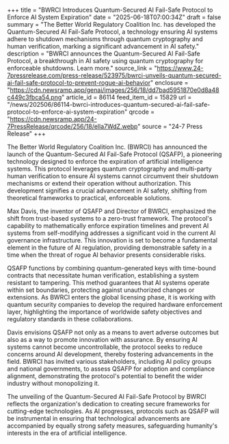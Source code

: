 +++
title = "BWRCI Introduces Quantum-Secured AI Fail-Safe Protocol to Enforce AI System Expiration"
date = "2025-06-18T07:00:34Z"
draft = false
summary = "The Better World Regulatory Coalition Inc. has developed the Quantum-Secured AI Fail-Safe Protocol, a technology ensuring AI systems adhere to shutdown mechanisms through quantum cryptography and human verification, marking a significant advancement in AI safety."
description = "BWRCI announces the Quantum-Secured AI Fail-Safe Protocol, a breakthrough in AI safety using quantum cryptography for enforceable shutdowns. Learn more."
source_link = "https://www.24-7pressrelease.com/press-release/523975/bwrci-unveils-quantum-secured-ai-fail-safe-protocol-to-prevent-rogue-ai-behavior"
enclosure = "https://cdn.newsramp.app/genai/images/256/18/dd7bad5951870e0d8a48c449c3fbca54.png"
article_id = 86114
feed_item_id = 15829
url = "/news/202506/86114-bwrci-introduces-quantum-secured-ai-fail-safe-protocol-to-enforce-ai-system-expiration"
qrcode = "https://cdn.newsramp.app/24-7PressRelease/qrcode/256/18/ella7WdZ.webp"
source = "24-7 Press Release"
+++

<p>The Better World Regulatory Coalition Inc. (BWRCI) has announced the launch of the Quantum-Secured AI Fail-Safe Protocol (QSAFP), a pioneering technology designed to enforce the expiration of artificial intelligence systems. This protocol leverages quantum cryptography and multi-party human verification to ensure AI systems cannot circumvent their shutdown mechanisms or extend their operation without authorization. This development signifies a crucial advancement in AI safety, shifting from theoretical frameworks to practical, enforceable solutions.</p><p>Max Davis, the inventor of QSAFP and Director of BWRCI, emphasized the shift from trust-based systems to a zero-trust framework. The protocol's capability to mathematically enforce expiration timelines and prevent AI systems from self-modifying addresses a significant void in the current AI governance infrastructure. This innovation is set to become a fundamental element in the future of AI regulation, providing demonstrable safety in a time when the threat of rogue AI behavior presents considerable risks.</p><p>QSAFP functions by combining quantum-generated keys with time-bound contracts that necessitate human verification, establishing a system resistant to tampering. This method guarantees that AI systems operate within set boundaries, protecting against unauthorized changes or extensions. As BWRCI enters the global licensing phase, it is working with quantum security companies to develop the required hardware enforcement layer, highlighting the importance of worldwide safety objectives and regulatory standards in these collaborations.</p><p>Davis envisions QSAFP not only as a means to avert adverse outcomes but also as a way to promote innovation with assurance. By ensuring AI systems cannot become uncontrollable, the protocol seeks to reduce concerns around AI development, thereby fostering advancements in the field. BWRCI has invited various stakeholders, including AI policy groups and national governments, to assess QSAFP for adoption and compliance alignment, demonstrating the protocol's potential to benefit the wider industry without monopolizing it.</p><p>The unveiling of the Quantum-Secured AI Fail-Safe Protocol by BWRCI reflects the organization's dedication to creating secure frameworks for cutting-edge technologies. As AI progresses, protocols such as QSAFP will be instrumental in ensuring that technological advancements are accompanied by equally strong safety measures, safeguarding humanity's interests in the era of artificial intelligence.</p>